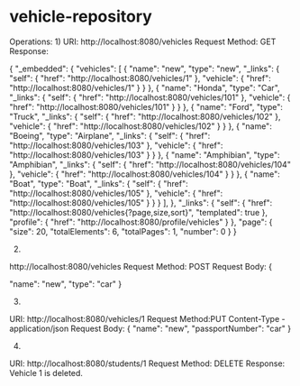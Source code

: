 # vehicle-repository

Operations: 
1) 
URI: http://localhost:8080/vehicles
Request Method: GET
Response:

{
"_embedded": {
"vehicles": [
  {
"name": "new",
"type": "new",
"_links": {
"self": {
"href": "http://localhost:8080/vehicles/1"
},
"vehicle": {
"href": "http://localhost:8080/vehicles/1"
}
}
},
  {
"name": "Honda",
"type": "Car",
"_links": {
"self": {
"href": "http://localhost:8080/vehicles/101"
},
"vehicle": {
"href": "http://localhost:8080/vehicles/101"
}
}
},
  {
"name": "Ford",
"type": "Truck",
"_links": {
"self": {
"href": "http://localhost:8080/vehicles/102"
},
"vehicle": {
"href": "http://localhost:8080/vehicles/102"
}
}
},
  {
"name": "Boeing",
"type": "Airplane",
"_links": {
"self": {
"href": "http://localhost:8080/vehicles/103"
},
"vehicle": {
"href": "http://localhost:8080/vehicles/103"
}
}
},
  {
"name": "Amphibian",
"type": "Amphibian",
"_links": {
"self": {
"href": "http://localhost:8080/vehicles/104"
},
"vehicle": {
"href": "http://localhost:8080/vehicles/104"
}
}
},
  {
"name": "Boat",
"type": "Boat",
"_links": {
"self": {
"href": "http://localhost:8080/vehicles/105"
},
"vehicle": {
"href": "http://localhost:8080/vehicles/105"
}
}
}
],
},
"_links": {
"self": {
"href": "http://localhost:8080/vehicles{?page,size,sort}",
"templated": true
},
"profile": {
"href": "http://localhost:8080/profile/vehicles"
}
},
"page": {
"size": 20,
"totalElements": 6,
"totalPages": 1,
"number": 0
}
}


2) 
http://localhost:8080/vehicles
Request Method: POST
Request Body:
{

  "name": "new",
  "type": "car"
}

3) 
URI: http://localhost:8080/vehicles/1
Request Method:PUT
Content-Type - application/json
Request Body:
{
  "name": "new",
  "passportNumber": "car"
}

4) 
URI: http://localhost:8080/students/1
Request Method: DELETE
Response:
Vehicle 1 is deleted.
